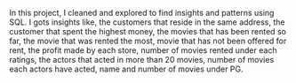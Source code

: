 In this project, I cleaned and explored to find insights and patterns using SQL. 
I gots insights like, the customers that reside in the same address,
the customer that spent the highest money,
the movies that has been rented so far,
the movie that was rented the most,
movie that has not been offered for rent,
the profit made by each store, 
number of movies rented under each ratings,
the actors that acted in more than 20 movies,
number of movies each actors have acted,
name and number of movies under PG.
